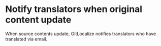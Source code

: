 # Notify translators when original content update

When source contents update, GitLocalize notifies translators who have translated via email.
